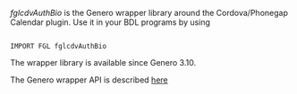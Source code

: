 *fglcdvAuthBio* is the Genero wrapper library around the Cordova/Phonegap Calendar plugin.
Use it in your BDL programs by using
```

IMPORT FGL fglcdvAuthBio

```
The wrapper library is available since Genero 3.10.

The Genero wrapper API is described [here](https://rawgit.com/FourjsGenero-Cordova-Plugins/cordova-plugin-fingerprint-aio/master/fgl/fglcdvAuthBio.html)
